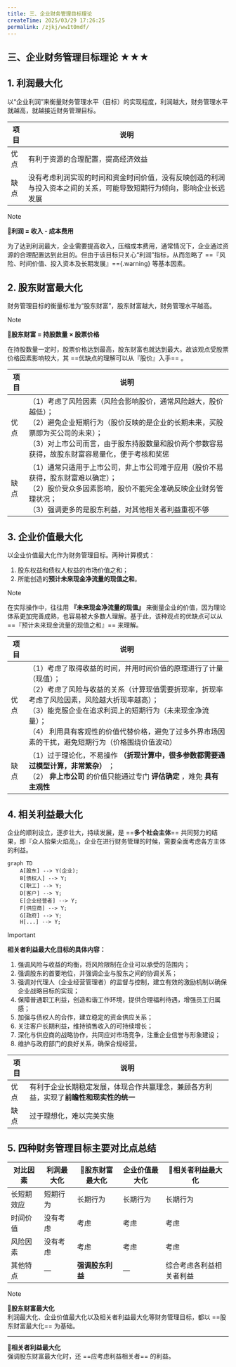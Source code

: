 ```yaml
---
title: 三、企业财务管理目标理论
createTime: 2025/03/29 17:26:25
permalink: /zjkj/ww1t0mdf/
---
```

## 三、企业财务管理目标理论 ★★★

## 1. 利润最大化

以“企业利润”来衡量财务管理水平（目标）的实现程度，利润越大，财务管理水平就越高，就越接近财务管理目标。

| 项目 | 说明                                                         |
| ---- | ------------------------------------------------------------ |
| 优点 | 有利于资源的合理配置，提高经济效益                           |
| 缺点 | 没有考虑利润实现的时间和资金时间价值，没有反映创造的利润与投入资本之间的关系，可能导致短期行为倾向，影响企业长远发展 |

> [!note]
>
> 🔺**利润 = 收入 - 成本费用**
>
> 为了达到利润最大，企业需要提高收入，压缩成本费用，通常情况下，企业通过资源的合理配置达到此目的。但由于该目标只关心“利润”指标，从而忽略了 ==『风险、时间价值、投入资本及长期发展』=={.warning} 等基本因素。 

## 2. 股东财富最大化

财务管理目标的衡量标准为“股东财富”，股东财富越大，财务管理水平越高。

> [!note]
>
> 🔺**股东财富 = 持股数量 × 股票价格**
>
> 在持股数量一定时，股票价格达到最高，股东财富也就达到最大。故该观点受股票价格因素影响较大，其 ==优缺点的理解可以从『股价』入手== 。

| 项目 | 说明                                                         |
| ---- | ------------------------------------------------------------ |
| 优点 | （1）考虑了风险因素（风险会影响股价，通常风险越大，股价越低）；<br>（2）避免企业短期行为（股价反映的是企业的长期未来，买股票即为买公司的未来）；<br>（3）对上市公司而言，由于股东持股数量和股价两个参数容易获得，故股东财富容易量化，便于考核和奖惩 |
| 缺点 | （1）通常只适用于上市公司，非上市公司难于应用（股价不易获得，股东财富难以确定）；<br>（2）股价受众多因素影响，股价不能完全准确反映企业财务管理状况；<br>（3）强调更多的是股东利益，对其他相关者利益重视不够 |

## 3. 企业价值最大化

以企业价值最大化作为财务管理目标。两种计算模式：

1. 股东权益和债权人权益的市场价值之和；
2. 所能创造的**预计未来现金净流量的现值之和**。

> [!note]
>
> 在实际操作中，往往用 **『未来现金净流量的现值』** 来衡量企业的价值，因为理论体系更加完善成熟，也容易被大多数人理解。基于此，该种观点的优缺点可以从 ==『预计未来现金流量的现值之和』== 来理解。

| 项目 | 说明                                                         |
| ---- | ------------------------------------------------------------ |
| 优点 | （1）考虑了取得收益的时间，并用时间价值的原理进行了计量（现值）；<br>（2）考虑了风险与收益的关系（计算现值需要折现率，折现率考虑了风险因素，风险越大折现率越高）；<br>（3）能克服企业在追求利润上的短期行为（未来现金净流量）；<br>（4） 利用具有客观性的价值代替价格，避免了过多外界市场因素的干扰，避免短期行为（价格围绕价值波动） |
| 缺点 | （1）过于理论化，不易操作 **（折现计算中，很多参数都需要通过模型计算，非常繁杂）** ；<br>（2） **非上市公司** 的价值只能通过专门 **评估确定** ，难免 **具有主观性** |

## 4. 相关利益最大化

企业的顺利设立，逐步壮大，持续发展，是 ==**多个社会主体**== 共同努力的结果，即『众人拾柴火焰高』，企业在进行财务管理的时候，需要全面考虑各方主体的利益。

```mermaid
graph TD
    A[股东] --> Y(企业);
    B[债权人] --> Y;
    C[职工] --> Y;
    D[客户] --> Y;
    E[企业经营者] --> Y;
    F[供应商] --> Y;
    G[政府] --> Y;
    H[...] --> Y;
```

>[!IMPORTANT]
>
>**相关者利益最大化目标的具体内容：**
>
>1. 强调风险与收益的均衡，将风险限制在企业可以承受的范围内；
>2. 强调股东的首要地位，并强调企业与股东之间的协调关系；
>3. 强调对代理人（企业经营管理者）的监督与控制，建立有效的激励机制以确保企业战略目标的实现；
>4. 保障普通职工利益，创造和谐工作环境，提供合理福利待遇，增强员工归属感；
>5. 加强与债权人的合作，建立稳定的资金供应关系；
>6. 关注客户长期利益，维持销售收入的可持续增长；
>7. 深化与供应商的战略协作，共同应对市场竞争，注重企业信誉与形象建设；
>8. 维护与政府部门的良好关系，确保合规经营。

| 项目 | 说明                                                         |
| ---- | ------------------------------------------------------------ |
| 优点 | 有利于企业长期稳定发展，体现合作共赢理念，兼顾各方利益，实现了**前瞻性和现实性的统一** |
| 缺点 | 过于理想化，难以完美实施                                     |

## 5. 四种财务管理目标主要对比点总结

| 对比因素   | 利润最大化 | 🔺股东财富最大化  | 企业价值最大化 | 🔺相关者利益最大化        |
| ---------- | ---------- | ---------------- | -------------- | ------------------------ |
| 长短期效应 | 短期行为   | 长期行为         | 长期行为       | 长期行为                 |
| 时间价值   | 没有考虑   | 考虑             | 考虑           | 考虑                     |
| 风险因素   | 没有考虑   | 考虑             | 考虑           | 考虑                     |
| 其他特点   | —          | **强调股东利益** | —              | 综合考虑各利益相关者利益 |

> [!note]
>
> 🔺**股东财富最大化**  
>利润最大化、企业价值最大化以及相关者利益最大化等财务管理目标，都以 ==股东财富最大化== 为基础。 
> 
>---
> 
>🔺**相关者利益最大化**  
> 强调股东财富最大化时，还 ==应考虑利益相关者== 的利益。

